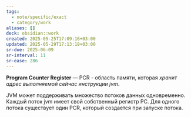 ```yaml
---
tags:
  - note/specific/exact
  - category/work
aliases: []
deck: obsidian::work
created: 2025-05-25T17:09:16+03:00
updated: 2025-05-29T17:13:18+03:00
sr-due: 2025-06-09
sr-interval: 11
sr-ease: 286
---
```


**Program Counter Register**
—
PCR - область памяти, которая *хранит адрес выполняемой сейчас инструкции jvm*.

JVM может поддерживать множество потоков данных одновременно. Каждый поток jvm имеет свой собственный регистр PC. Для одного потока существует один PCR, который создается при запуске потока.
